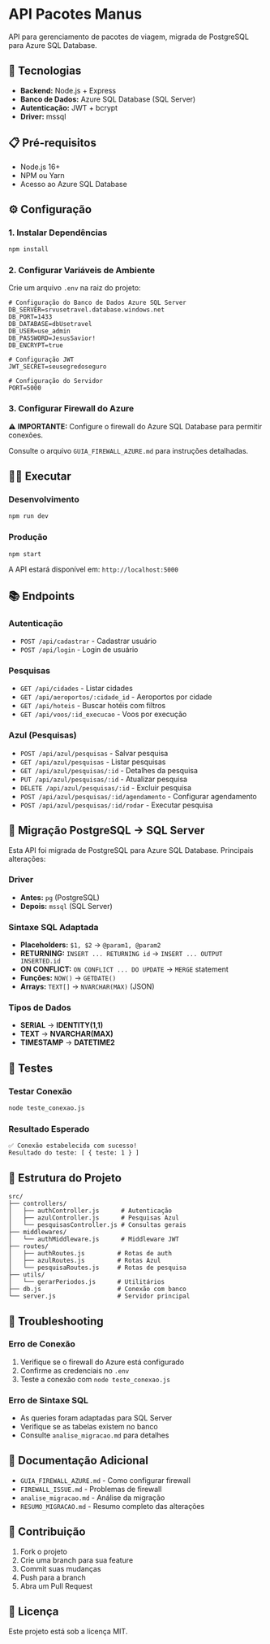 # API Pacotes Manus

API para gerenciamento de pacotes de viagem, migrada de PostgreSQL para Azure SQL Database.

## 🚀 Tecnologias

- **Backend:** Node.js + Express
- **Banco de Dados:** Azure SQL Database (SQL Server)
- **Autenticação:** JWT + bcrypt
- **Driver:** mssql

## 📋 Pré-requisitos

- Node.js 16+ 
- NPM ou Yarn
- Acesso ao Azure SQL Database

## ⚙️ Configuração

### 1. Instalar Dependências

```bash
npm install
```

### 2. Configurar Variáveis de Ambiente

Crie um arquivo `.env` na raiz do projeto:

```env
# Configuração do Banco de Dados Azure SQL Server
DB_SERVER=srvusetravel.database.windows.net
DB_PORT=1433
DB_DATABASE=dbUsetravel
DB_USER=use_admin
DB_PASSWORD=JesusSavior!
DB_ENCRYPT=true

# Configuração JWT
JWT_SECRET=seusegredoseguro

# Configuração do Servidor
PORT=5000
```

### 3. Configurar Firewall do Azure

⚠️ **IMPORTANTE:** Configure o firewall do Azure SQL Database para permitir conexões.

Consulte o arquivo `GUIA_FIREWALL_AZURE.md` para instruções detalhadas.

## 🏃‍♂️ Executar

### Desenvolvimento
```bash
npm run dev
```

### Produção
```bash
npm start
```

A API estará disponível em: `http://localhost:5000`

## 📚 Endpoints

### Autenticação
- `POST /api/cadastrar` - Cadastrar usuário
- `POST /api/login` - Login de usuário

### Pesquisas
- `GET /api/cidades` - Listar cidades
- `GET /api/aeroportos/:cidade_id` - Aeroportos por cidade
- `GET /api/hoteis` - Buscar hotéis com filtros
- `GET /api/voos/:id_execucao` - Voos por execução

### Azul (Pesquisas)
- `POST /api/azul/pesquisas` - Salvar pesquisa
- `GET /api/azul/pesquisas` - Listar pesquisas
- `GET /api/azul/pesquisas/:id` - Detalhes da pesquisa
- `PUT /api/azul/pesquisas/:id` - Atualizar pesquisa
- `DELETE /api/azul/pesquisas/:id` - Excluir pesquisa
- `POST /api/azul/pesquisas/:id/agendamento` - Configurar agendamento
- `POST /api/azul/pesquisas/:id/rodar` - Executar pesquisa

## 🔄 Migração PostgreSQL → SQL Server

Esta API foi migrada de PostgreSQL para Azure SQL Database. Principais alterações:

### Driver
- **Antes:** `pg` (PostgreSQL)
- **Depois:** `mssql` (SQL Server)

### Sintaxe SQL Adaptada
- **Placeholders:** `$1, $2` → `@param1, @param2`
- **RETURNING:** `INSERT ... RETURNING id` → `INSERT ... OUTPUT INSERTED.id`
- **ON CONFLICT:** `ON CONFLICT ... DO UPDATE` → `MERGE` statement
- **Funções:** `NOW()` → `GETDATE()`
- **Arrays:** `TEXT[]` → `NVARCHAR(MAX)` (JSON)

### Tipos de Dados
- **SERIAL** → **IDENTITY(1,1)**
- **TEXT** → **NVARCHAR(MAX)**
- **TIMESTAMP** → **DATETIME2**

## 🧪 Testes

### Testar Conexão
```bash
node teste_conexao.js
```

### Resultado Esperado
```
✅ Conexão estabelecida com sucesso!
Resultado do teste: [ { teste: 1 } ]
```

## 📁 Estrutura do Projeto

```
src/
├── controllers/
│   ├── authController.js      # Autenticação
│   ├── azulController.js      # Pesquisas Azul
│   └── pesquisasController.js # Consultas gerais
├── middlewares/
│   └── authMiddleware.js      # Middleware JWT
├── routes/
│   ├── authRoutes.js         # Rotas de auth
│   ├── azulRoutes.js         # Rotas Azul
│   └── pesquisaRoutes.js     # Rotas de pesquisa
├── utils/
│   └── gerarPeriodos.js      # Utilitários
├── db.js                     # Conexão com banco
└── server.js                 # Servidor principal
```

## 🔧 Troubleshooting

### Erro de Conexão
1. Verifique se o firewall do Azure está configurado
2. Confirme as credenciais no `.env`
3. Teste a conexão com `node teste_conexao.js`

### Erro de Sintaxe SQL
- As queries foram adaptadas para SQL Server
- Verifique se as tabelas existem no banco
- Consulte `analise_migracao.md` para detalhes

## 📄 Documentação Adicional

- `GUIA_FIREWALL_AZURE.md` - Como configurar firewall
- `FIREWALL_ISSUE.md` - Problemas de firewall
- `analise_migracao.md` - Análise da migração
- `RESUMO_MIGRACAO.md` - Resumo completo das alterações

## 🤝 Contribuição

1. Fork o projeto
2. Crie uma branch para sua feature
3. Commit suas mudanças
4. Push para a branch
5. Abra um Pull Request

## 📝 Licença

Este projeto está sob a licença MIT.

